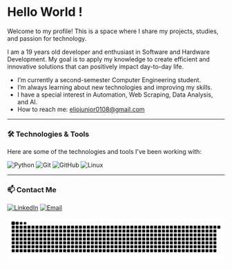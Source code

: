 # Hello World !

Welcome to my profile! This is a space where I share my projects, studies, and passion for technology.

I am a 19 years old developer and enthusiast in Software and Hardware Development. My goal is to apply my knowledge to create efficient and innovative solutions that can positively impact day-to-day life.

- I’m currently a second-semester Computer Engineering student.
- I’m always learning about new technologies and improving my skills.
- I have a special interest in Automation, Web Scraping, Data Analysis, and AI.
- How to reach me: eliojunior0108@gmail.com 

---

### 🛠️ Technologies & Tools

Here are some of the technologies and tools I've been working with:

![Python](https://img.shields.io/badge/Python-3776AB?style=for-the-badge&logo=python&logoColor=white)
![Git](https://img.shields.io/badge/GIT-E44C30?style=for-the-badge&logo=git&logoColor=white)
![GitHub](https://img.shields.io/badge/GitHub-100000?style=for-the-badge&logo=github&logoColor=white)
![Linux](https://img.shields.io/badge/Linux-FCC624?style=for-the-badge&logo=linux&logoColor=black)


---

### 📫 Contact Me

[![LinkedIn](https://img.shields.io/badge/LinkedIn-0A66C2?style=for-the-badge&logo=linkedin&logoColor=white)](https://www.linkedin.com/in/elio-alves5642) 
[![Email](https://img.shields.io/badge/Email-D14836?style=for-the-badge&logo=gmail&logoColor=white)](mailto:eliojunior0108@gmail.com)


<picture align="center">
  <source media="(prefers-color-scheme: dark)" srcset="https://raw.githubusercontent.com/ElioGlock/ElioGlock/output/github-contribution-grid-snake-dark.svg">
  <source media="(prefers-color-scheme: light)" srcset="https://raw.githubusercontent.com/ElioGlock/ElioGlock/output/github-contribution-grid-snake-dark.svg">
  <img align="center" alt="github contribution grid snake animation" src="https://raw.githubusercontent.com/ElioGlock/ElioGlock/output/github-contribution-grid-snake.svg">
</picture>

